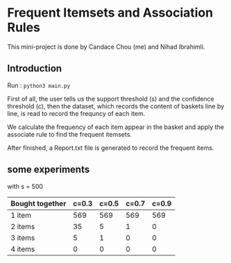 # Frequent Itemsets and Association Rules

This mini-project is done by Candace Chou (me) and Nihad Ibrahimli.

## Introduction

Run :
``` python3 main.py ```


First of all,  the user tells us the support threshold (s) and the confidence
threshold (c), then the dataset, which records the content of baskets line by line, is read to record the frequncy of each item.

We  calculate the frequency of  each item appear in the basket and apply the associate rule to find the frequent itemsets.

After finished, a Report.txt file is generated to record the frequent items.

## some experiments

with s = 500

|Bought together |c=0.3|c=0.5|c=0.7|c=0.9|
|----------------|-----|-----|-----|-----|
| 1 item         | 569 | 569 | 569 |  569|
| 2 items |  35  |  5  | 1 |   0 |
| 3 items |  5  |   1  | 0 |   0 |
| 4 items |  0 |   0   | 0 |   0 |

